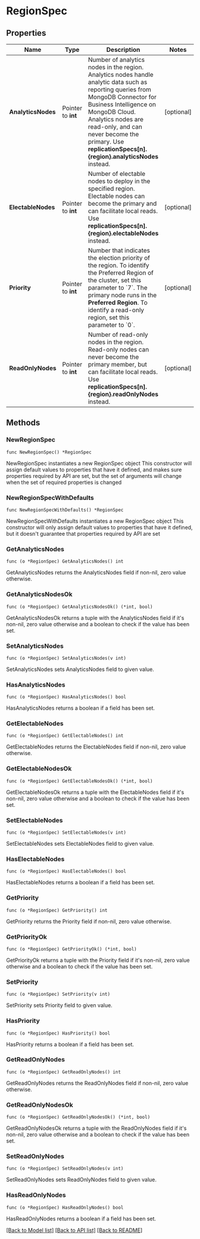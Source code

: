 # RegionSpec

## Properties

Name | Type | Description | Notes
------------ | ------------- | ------------- | -------------
**AnalyticsNodes** | Pointer to **int** | Number of analytics nodes in the region. Analytics nodes handle analytic data such as reporting queries from MongoDB Connector for Business Intelligence on MongoDB Cloud. Analytics nodes are read-only, and can never become the primary. Use **replicationSpecs[n].{region}.analyticsNodes** instead. | [optional] 
**ElectableNodes** | Pointer to **int** | Number of electable nodes to deploy in the specified region. Electable nodes can become the primary and can facilitate local reads. Use **replicationSpecs[n].{region}.electableNodes** instead. | [optional] 
**Priority** | Pointer to **int** | Number that indicates the election priority of the region. To identify the Preferred Region of the cluster, set this parameter to &#x60;7&#x60;. The primary node runs in the **Preferred Region**. To identify a read-only region, set this parameter to &#x60;0&#x60;. | [optional] 
**ReadOnlyNodes** | Pointer to **int** | Number of read-only nodes in the region. Read-only nodes can never become the primary member, but can facilitate local reads. Use **replicationSpecs[n].{region}.readOnlyNodes** instead. | [optional] 

## Methods

### NewRegionSpec

`func NewRegionSpec() *RegionSpec`

NewRegionSpec instantiates a new RegionSpec object
This constructor will assign default values to properties that have it defined,
and makes sure properties required by API are set, but the set of arguments
will change when the set of required properties is changed

### NewRegionSpecWithDefaults

`func NewRegionSpecWithDefaults() *RegionSpec`

NewRegionSpecWithDefaults instantiates a new RegionSpec object
This constructor will only assign default values to properties that have it defined,
but it doesn't guarantee that properties required by API are set

### GetAnalyticsNodes

`func (o *RegionSpec) GetAnalyticsNodes() int`

GetAnalyticsNodes returns the AnalyticsNodes field if non-nil, zero value otherwise.

### GetAnalyticsNodesOk

`func (o *RegionSpec) GetAnalyticsNodesOk() (*int, bool)`

GetAnalyticsNodesOk returns a tuple with the AnalyticsNodes field if it's non-nil, zero value otherwise
and a boolean to check if the value has been set.

### SetAnalyticsNodes

`func (o *RegionSpec) SetAnalyticsNodes(v int)`

SetAnalyticsNodes sets AnalyticsNodes field to given value.

### HasAnalyticsNodes

`func (o *RegionSpec) HasAnalyticsNodes() bool`

HasAnalyticsNodes returns a boolean if a field has been set.

### GetElectableNodes

`func (o *RegionSpec) GetElectableNodes() int`

GetElectableNodes returns the ElectableNodes field if non-nil, zero value otherwise.

### GetElectableNodesOk

`func (o *RegionSpec) GetElectableNodesOk() (*int, bool)`

GetElectableNodesOk returns a tuple with the ElectableNodes field if it's non-nil, zero value otherwise
and a boolean to check if the value has been set.

### SetElectableNodes

`func (o *RegionSpec) SetElectableNodes(v int)`

SetElectableNodes sets ElectableNodes field to given value.

### HasElectableNodes

`func (o *RegionSpec) HasElectableNodes() bool`

HasElectableNodes returns a boolean if a field has been set.

### GetPriority

`func (o *RegionSpec) GetPriority() int`

GetPriority returns the Priority field if non-nil, zero value otherwise.

### GetPriorityOk

`func (o *RegionSpec) GetPriorityOk() (*int, bool)`

GetPriorityOk returns a tuple with the Priority field if it's non-nil, zero value otherwise
and a boolean to check if the value has been set.

### SetPriority

`func (o *RegionSpec) SetPriority(v int)`

SetPriority sets Priority field to given value.

### HasPriority

`func (o *RegionSpec) HasPriority() bool`

HasPriority returns a boolean if a field has been set.

### GetReadOnlyNodes

`func (o *RegionSpec) GetReadOnlyNodes() int`

GetReadOnlyNodes returns the ReadOnlyNodes field if non-nil, zero value otherwise.

### GetReadOnlyNodesOk

`func (o *RegionSpec) GetReadOnlyNodesOk() (*int, bool)`

GetReadOnlyNodesOk returns a tuple with the ReadOnlyNodes field if it's non-nil, zero value otherwise
and a boolean to check if the value has been set.

### SetReadOnlyNodes

`func (o *RegionSpec) SetReadOnlyNodes(v int)`

SetReadOnlyNodes sets ReadOnlyNodes field to given value.

### HasReadOnlyNodes

`func (o *RegionSpec) HasReadOnlyNodes() bool`

HasReadOnlyNodes returns a boolean if a field has been set.


[[Back to Model list]](../README.md#documentation-for-models) [[Back to API list]](../README.md#documentation-for-api-endpoints) [[Back to README]](../README.md)


